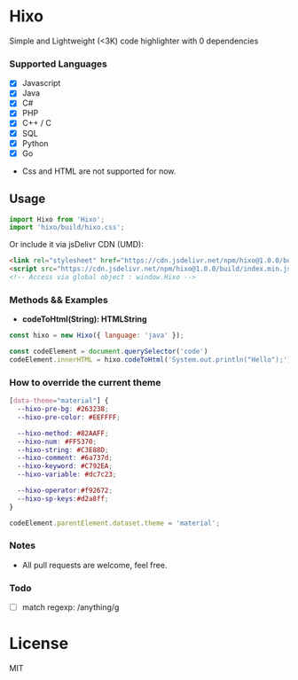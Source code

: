 # Hixo 
Simple and Lightweight (<3K) code highlighter with 0 dependencies

### Supported Languages
- [x] Javascript
- [x] Java
- [x] C#
- [x] PHP
- [x] C++ / C
- [x] SQL
- [x] Python
- [x] Go
- Css and HTML are not supported for now.

## Usage
```js
import Hixo from 'Hixo';
import 'hixo/build/hixo.css';
```

Or include it via jsDelivr CDN (UMD):
```html
<link rel="stylesheet" href="https://cdn.jsdelivr.net/npm/hixo@1.0.0/build/index.css" />
<script src="https://cdn.jsdelivr.net/npm/hixo@1.0.0/build/index.min.js"></script>
<!-- Access via global object : window.Hixo -->
```

### Methods && Examples
- **codeToHtml(String): HTMLString**
```js
const hixo = new Hixo({ language: 'java' }); 

const codeElement = document.querySelector('code')
codeElement.innerHTML = hixo.codeToHtml('System.out.println("Hello");')
```

### How to override the current theme
```css
[data-theme="material"] {
  --hixo-pre-bg: #263238;
  --hixo-pre-color: #EEFFFF;

  --hixo-method: #82AAFF;
  --hixo-num: #FF5370;
  --hixo-string: #C3E88D;
  --hixo-comment: #6a737d;
  --hixo-keyword: #C792EA;
  --hixo-variable: #dc7c23;

  --hixo-operator:#f92672;
  --hixo-sp-keys:#d2a8ff;
}
```
```js
codeElement.parentElement.dataset.theme = 'material';
```

### Notes
- All pull requests are welcome, feel free.

### Todo
- [ ] match regexp: /anything/g

# License
MIT